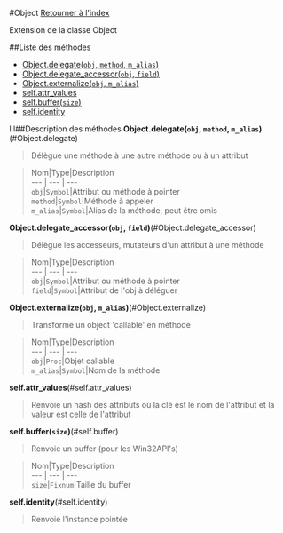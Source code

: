 #Object
[Retourner à l'index](README.md)

Extension de la classe Object

##Liste des méthodes
*    [Object.delegate(`obj`, `method`, `m_alias`)](#Object.delegate)
*    [Object.delegate_accessor(`obj`, `field`)](#Object.delegate_accessor)
*    [Object.externalize(`obj`, `m_alias`)](#Object.externalize)
*    [self.attr_values](#self.attr_values)
*    [self.buffer(`size`)](#self.buffer)
*    [self.identity](#self.identity)

l
l##Description des méthodes
**Object.delegate(`obj`, `method`, `m_alias`)**(#Object.delegate)

> Délègue une méthode à une autre méthode ou à un attribut

  
> Nom|Type|Description  
--- | --- | ---  
`obj`|`Symbol`|Attribut ou méthode à pointer  
`method`|`Symbol`|Méthode à appeler  
`m_alias`|`Symbol`|Alias de la méthode, peut être omis  






**Object.delegate_accessor(`obj`, `field`)**(#Object.delegate_accessor)

> Délègue les accesseurs, mutateurs d'un attribut à une méthode

  
> Nom|Type|Description  
--- | --- | ---  
`obj`|`Symbol`|Attribut ou méthode à pointer  
`field`|`Symbol`|Attribut de l'obj à déléguer  






**Object.externalize(`obj`, `m_alias`)**(#Object.externalize)

> Transforme un object 'callable' en méthode

  
> Nom|Type|Description  
--- | --- | ---  
`obj`|`Proc`|Objet callable  
`m_alias`|`Symbol`|Nom de la méthode  






**self.attr_values**(#self.attr_values)

> Renvoie un hash des attributs où la clé est le nom de l'attribut
                            et la valeur est celle de l'attribut

  
> 





**self.buffer(`size`)**(#self.buffer)

> Renvoie un buffer (pour les Win32API's)

  
> Nom|Type|Description  
--- | --- | ---  
`size`|`Fixnum`|Taille du buffer  






**self.identity**(#self.identity)

> Renvoie l'instance pointée

  
> 





